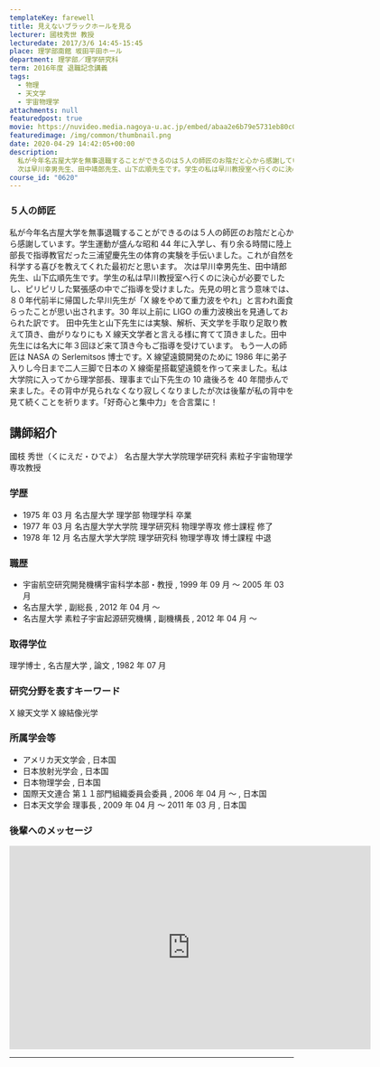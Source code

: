 ```yaml
---
templateKey: farewell
title: 見えないブラックホールを見る
lecturer: 國枝秀世 教授
lecturedate: 2017/3/6 14:45-15:45
place: 理学部南館 坂田平田ホール
department: 理学部／理学研究科
term: 2016年度 退職記念講義
tags:
  - 物理
  - 天文学
  - 宇宙物理学
attachments: null
featuredpost: true
movie: https://nuvideo.media.nagoya-u.ac.jp/embed/abaa2e6b79e5731eb80c07b90f5b88d35f2be33f
featuredimage: /img/common/thumbnail.png
date: 2020-04-29 14:42:05+00:00
description:
  私が今年名古屋大学を無事退職することができるのは５人の師匠のお陰だと心から感謝しています。学生運動が盛んな昭和44年に入学し、有り余る時間に陸上部長で指導教官だった三浦望慶先生の体育の実験を手伝いました。これが自然を科学する喜びを教えてくれた最初だと思います。
  次は早川幸男先生、田中靖郎先生、山下広順先生です。学生の私は早川教授室へ行くのに決心が必要でしたし、ピリピリした緊張感の中でご指導を受 ....
course_id: "0620"
---
```


### ５人の師匠

私が今年名古屋大学を無事退職することができるのは５人の師匠のお陰だと心から感謝しています。学生運動が盛んな昭和 44 年に入学し、有り余る時間に陸上部長で指導教官だった三浦望慶先生の体育の実験を手伝いました。これが自然を科学する喜びを教えてくれた最初だと思います。 次は早川幸男先生、田中靖郎先生、山下広順先生です。学生の私は早川教授室へ行くのに決心が必要でしたし、ピリピリした緊張感の中でご指導を受けました。先見の明と言う意味では、８０年代前半に帰国した早川先生が「X 線をやめて重力波をやれ」と言われ面食らったことが思い出されます。30 年以上前に LIGO の重力波検出を見通しておられた訳です。 田中先生と山下先生には実験、解析、天文学を手取り足取り教えて頂き、曲がりなりにも X 線天文学者と言える様に育てて頂きました。田中先生には名大に年３回ほど来て頂き今もご指導を受けています。 もう一人の師匠は NASA の Serlemitsos 博士です。X 線望遠鏡開発のために 1986 年に弟子入りし今日まで二人三脚で日本の X 線衛星搭載望遠鏡を作って来ました。私は大学院に入ってから理学部長、理事まで山下先生の 10 歳後ろを 40 年間歩んで来ました。その背中が見られなくなり寂しくなりましたが次は後輩が私の背中を見て続くことを祈ります。「好奇心と集中力」を合言葉に！

## 講師紹介

國枝 秀世（くにえだ・ひでよ） 名古屋大学大学院理学研究科 素粒子宇宙物理学専攻教授

### 学歴

- 1975 年 03 月 名古屋大学 理学部 物理学科 卒業
- 1977 年 03 月 名古屋大学大学院 理学研究科 物理学専攻 修士課程 修了
- 1978 年 12 月 名古屋大学大学院 理学研究科 物理学専攻 博士課程 中退

### 職歴

- 宇宙航空研究開発機構宇宙科学本部・教授 , 1999 年 09 月 ～ 2005 年 03 月
- 名古屋大学 , 副総長 , 2012 年 04 月 ～
- 名古屋大学 素粒子宇宙起源研究機構 , 副機構長 , 2012 年 04 月 ～

### 取得学位

理学博士 , 名古屋大学 , 論文 , 1982 年 07 月

### 研究分野を表すキーワード

X 線天文学 X 線結像光学

### 所属学会等

- アメリカ天文学会 , 日本国
- 日本放射光学会 , 日本国
- 日本物理学会 , 日本国
- 国際天文連合 第１１部門組織委員会委員 , 2006 年 04 月 ～ , 日本国
- 日本天文学会 理事長 , 2009 年 04 月 ～ 2011 年 03 月 , 日本国

### 後輩へのメッセージ

<iframe src="https://nuvideo.media.nagoya-u.ac.jp/embed/668f27da02d35e83c40eebc575a9e18586ecf4a7" width="640" height="360" frameborder="0" allowfullscreen></iframe>

---
